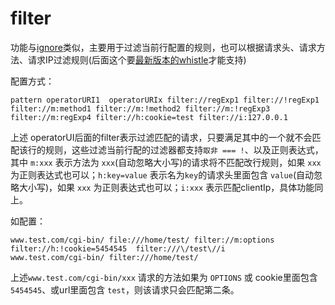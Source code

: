# filter
功能与[ignore](./ignore.html)类似，主要用于过滤当前行配置的规则，也可以根据请求头、请求方法、请求IP过滤规则(后面这个要[最新版本的whistle](../update.html)才能支持)

配置方式：
```
pattern operatorURI1  operatorURIx filter://regExp1 filter://!regExp1 filter://m:method1 filter://m:!method2 filter://m:!regExp3 filter://m:regExp4 filter://h:cookie=test filter://i:127.0.0.1
```
上述 operatorUI后面的filter表示过滤匹配的请求，只要满足其中的一个就不会匹配该行的规则，这些过滤当前行配的过滤器都支持`取非 === !`、以及正则表达式，其中 `m:xxx` 表示方法为 `xxx`(自动忽略大小写)的请求将不匹配改行规则，如果 `xxx` 为正则表达式也可以；`h:key=value` 表示名为`key`的请求头里面包含 `value`(自动忽略大小写)，如果 `xxx` 为正则表达式也可以；`i:xxx` 表示匹配clientIp，具体功能同上。

如配置：
```
www.test.com/cgi-bin/ file:///home/test/ filter://m:options filter://h:!cookie=5454545  filter:///\/test\//i
www.test.com/cgi-bin/ filter:///home/test/
```
上述`www.test.com/cgi-bin/xxx` 请求的方法如果为 `OPTIONS` 或 cookie里面包含 `5454545`、或url里面包含 `test`，则该请求只会匹配第二条。



